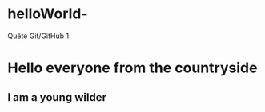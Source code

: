 # helloWorld-
Quête Git/GitHub 1

<!DOCTYPE html>
<html>
  <head>
    <meta charset="utf-8" />
    <meta name="viewport" content="width=device-width" />
    <title>Presentation</title>
  </head>
  <body>
    <h1>Hello everyone from the countryside</h1>
    <h2>I am a young wilder</h2>
  </body>
</html>
